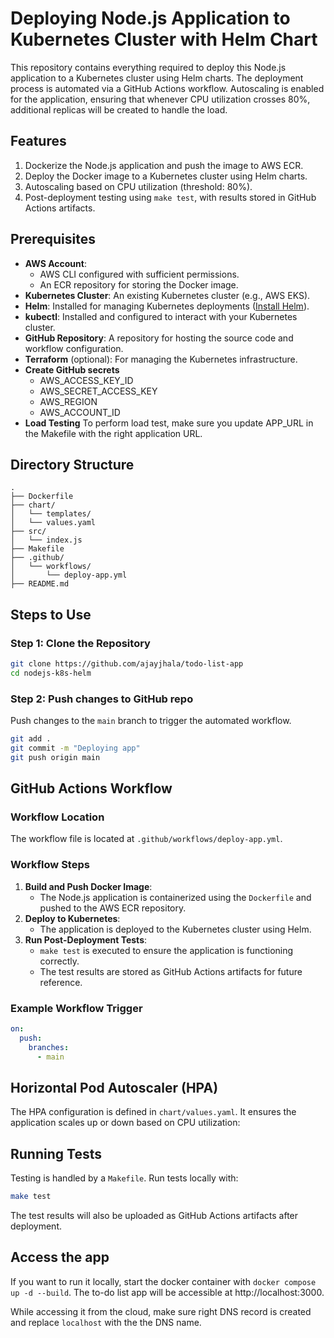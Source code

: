 # Deploying Node.js Application to Kubernetes Cluster with Helm Chart

This repository contains everything required to deploy this Node.js application to a Kubernetes cluster using Helm charts. The deployment process is automated via a GitHub Actions workflow. Autoscaling is enabled for the application, ensuring that whenever CPU utilization crosses 80%, additional replicas will be created to handle the load.

## Features

1. Dockerize the Node.js application and push the image to AWS ECR.
2. Deploy the Docker image to a Kubernetes cluster using Helm charts.
3. Autoscaling based on CPU utilization (threshold: 80%).
4. Post-deployment testing using `make test`, with results stored in GitHub Actions artifacts.

## Prerequisites

- **AWS Account**:
  - AWS CLI configured with sufficient permissions.
  - An ECR repository for storing the Docker image.
- **Kubernetes Cluster**: An existing Kubernetes cluster (e.g., AWS EKS).
- **Helm**: Installed for managing Kubernetes deployments ([Install Helm](https://helm.sh/docs/intro/install/)).
- **kubectl**: Installed and configured to interact with your Kubernetes cluster.
- **GitHub Repository**: A repository for hosting the source code and workflow configuration.
- **Terraform** (optional): For managing the Kubernetes infrastructure.
- **Create GitHub secrets**
  - AWS_ACCESS_KEY_ID
  - AWS_SECRET_ACCESS_KEY
  - AWS_REGION
  - AWS_ACCOUNT_ID
- **Load Testing** To perform load test, make sure you update APP_URL in the Makefile with the right application URL.

## Directory Structure

```
.
├── Dockerfile
├── chart/
│   └── templates/
│   └── values.yaml
├── src/
│   └── index.js
├── Makefile
├── .github/
│   └── workflows/
│       └── deploy-app.yml
├── README.md
```

## Steps to Use

### Step 1: Clone the Repository

```bash
git clone https://github.com/ajayjhala/todo-list-app
cd nodejs-k8s-helm
```

### Step 2: Push changes to GitHub repo

Push changes to the `main` branch to trigger the automated workflow.

```bash
git add .
git commit -m "Deploying app"
git push origin main
```

## GitHub Actions Workflow

### Workflow Location

The workflow file is located at `.github/workflows/deploy-app.yml`.

### Workflow Steps

1. **Build and Push Docker Image**:
   - The Node.js application is containerized using the `Dockerfile` and pushed to the AWS ECR repository.
2. **Deploy to Kubernetes**:
   - The application is deployed to the Kubernetes cluster using Helm.
3. **Run Post-Deployment Tests**:
   - `make test` is executed to ensure the application is functioning correctly.
   - The test results are stored as GitHub Actions artifacts for future reference.

### Example Workflow Trigger

```yaml
on:
  push:
    branches:
      - main
```

## Horizontal Pod Autoscaler (HPA)

The HPA configuration is defined in `chart/values.yaml`. It ensures the application scales up or down based on CPU utilization:


## Running Tests

Testing is handled by a `Makefile`. Run tests locally with:

```bash
make test
```

The test results will also be uploaded as GitHub Actions artifacts after deployment.

## Access the app

If you want to run it locally, start the docker container with `docker compose up -d --build`. The to-do list app will be accessible at http://localhost:3000. 

While accessing it from the cloud, make sure right DNS record is created and replace `localhost` with the the DNS name.